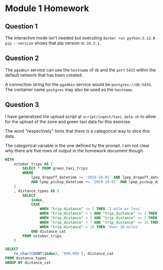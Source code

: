 # Module 1 Homework

## Question 1

The interactive mode isn't needed but executing `docker run python:3.12.8 pip --version` shows that pip version is: `24.3.1`.

## Question 2

The `pgadmin` service can use the `hostname` of `db` and the `port` `5433` within the default network that has been created.

A connection string for the `pgadmin` service would be `postgres://db:5433`. The container name `postgres` may also be used as the `hostname`.

## Question 3

I have generalized the upload script at `script/ingest/taxi_data.sh` to allow for the upload of the zone and green taxi data for this exercise.

The word "respectively" hints that there is a categorical way to slice this data.

The categorical variable is the one defined by the prompt. I am not clear why there are five rows of output in the homework document though.

```sql
WITH 
	october_trips AS (
		SELECT * FROM green_taxi_trips
		WHERE 
			lpep_dropoff_datetime >= '2019-10-01' AND lpep_dropoff_datetime < '2019-11-01'
			AND lpep_pickup_datetime >= '2019-10-01' AND lpep_pickup_datetime < '2019-11-01'
	)
	, distance_types AS (
		SELECT 
			index, 
			CASE
				WHEN "trip_distance" <= 1 THEN '1 mile or less'
				WHEN "trip_distance" > 1 AND "trip_distance" <= 3 THEN '1~3 miles'
				WHEN "trip_distance" > 3 AND "trip_distance" <= 7 THEN '3~7 miles'
				WHEN "trip_distance" > 7 AND "trip_distance" <= 10 THEN '7~10 miles'
				WHEN "trip_distance" > 10 THEN 'Over 10 miles'
			END distance_cat
		FROM october_trips
	)

SELECT 
	to_char(COUNT(index), '999,999'), distance_cat 
FROM distance_types
GROUP BY distance_cat
```

